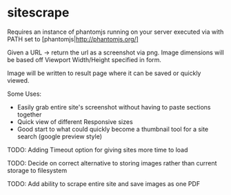 sitescrape
==========

Requires an instance of phantomjs running on your server executed via with PATH set to [phantomjs|http://phantomjs.org/]

Given a URL -> return the url as a screenshot via png. Image dimensions will be based off Viewport Width/Height specified in form.

Image will be written to result page where it can be saved or quickly viewed.

Some Uses:

- Easily grab entire site's screenshot without having to paste sections together
- Quick view of different Responsive sizes
- Good start to what could quickly become a thumbnail tool for a site search (google preview style)

TODO: Adding Timeout option for giving sites more time to load

TODO: Decide on correct alternative to storing images rather than current storage to filesystem

TODO: Add ability to scrape entire site and save images as one PDF
